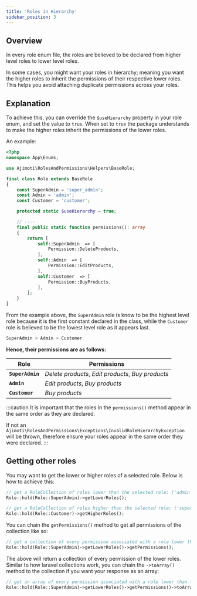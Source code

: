 ```yaml
---
title: 'Roles in Hierarchy'
sidebar_position: 3
---
```


## Overview
In every role enum file, the roles are believed to be declared from higher level roles to lower level roles. 

In some cases, you might want your roles in hierarchy; meaning you want the higher roles to inherit the permissions of their respective lower roles. This helps you avoid attaching duplicate permissions across your roles.

## Explanation
To achieve this, you can override the `$useHierarchy` property in your role enum, and set the value to `true`. When set to `true` the package understands to make the higher roles inherit the permissions of the lower roles. 

An example:
```php title='app\Enums\Role.php' {12}
<?php
namespace App\Enums;

use Ajimoti\RolesAndPermissions\Helpers\BaseRole;

final class Role extends BaseRole
{
    const SuperAdmin = 'super_admin';
    const Admin = 'admin';
    const Customer = 'customer';

    protected static $useHierarchy = true;

    // ----
    final public static function permissions(): array
    {
        return [
            self::SuperAdmin  => [
                Permission::DeleteProducts,
            ],
            self::Admin  => [
                Permission::EditProducts,
            ],
            self::Customer  => [
                Permission::BuyProducts,
            ],
        ];
    }
}
```
From the example above, the `SuperAdmin` role is know to be the highest level role because it is the first constant declared in the class, while the `Customer` role is believed to be the lowest level role as it appears last.

```php title='Hierarchy'
SuperAdmin > Admin > Customer
```

**Hence, their permissions are as follows:**

| Role | Permissions |
| ----------- | ----------- |  
| **`SuperAdmin`** | *Delete products*, *Edit products*, *Buy products*  |
| **`Admin`** | *Edit products*, *Buy products*  | 
| **`Customer`** | *Buy products* | 

:::caution
It is important that the roles in the `permissions()` method appear in the same order as they are declared. 

If not an `Ajimoti\RolesAndPermissions\Exceptions\InvalidRoleHierarchyException`  will be thrown, therefore ensure your roles appear in the same order they were declared.
:::

## Getting other roles
You may want to get the lower or higher roles of a selected role. Below is how to achieve this:

```php
// get a RoleCollection of roles lower than the selected role; ('admin', 'customer')
Role::hold(Role::SuperAdmin)->getLowerRoles(); 

// get a RoleCollection of roles higher than the selected role; ('super_admin', 'admin')
Role::hold(Role::Customer)->getHigherRoles(); 
```

You can chain the `getPermissions()` method to get all permissions of the collection like so:

```php
// get a collection of every permission associated with a role lower than the selected role
Role::hold(Role::SuperAdmin)->getLowerRoles()->getPermissions(); 
```

The above will return a collection of every permission of the lower roles. Similar to how laravel collections work, you can chain the `->toArray()` method to the collection if you want your response as an array:
```php
// get an array of every permission associated with a role lower than the selected role
Role::hold(Role::SuperAdmin)->getLowerRoles()->getPermissions()->toArray();
```